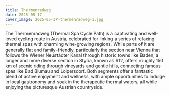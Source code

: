 ```yaml
---
title: Thermenradweg
date: 2025-05-17
cover_image: 2025-05-17-thermenradweg-1.jpg
---
```

The Thermenradweg (Thermal Spa Cycle Path) is a captivating and well-loved cycling route in Austria, celebrated for linking a series of relaxing thermal spas with charming wine-growing regions. While parts of it are generally flat and family-friendly, particularly the section near Vienna that follows the Wiener Neustädter Kanal through historic towns like Baden, a longer and more diverse section in Styria, known as R12, offers roughly 150 km of scenic riding through vineyards and gentle hills, connecting famous spas like Bad Blumau and Loipersdorf. Both segments offer a fantastic blend of active enjoyment and wellness, with ample opportunities to indulge in local gastronomy and soak in the therapeutic thermal waters, all while enjoying the picturesque Austrian countryside.
